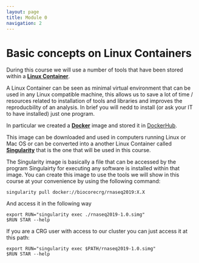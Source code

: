```yaml
---
layout: page
title: Module 0
navigation: 2
---
```


# Basic concepts on Linux Containers
During this course we will use a number of tools that have been stored within a [**Linux Container**](https://en.wikipedia.org/wiki/LXC). 

A Linux Container can be seen as minimal virtual environment that can be used in any Linux compatible machine, this allows us to save a lot of time / resources related to installation of tools and libraries and improves the reproducbility of an analysis. In brief you will nedd to install (or ask your IT to have installed) just one program.

In particular we created a [**Docker**](https://www.docker.com/) image and stored it in [DockerHub](https://cloud.docker.com/u/biocorecrg/repository/docker/biocorecrg/rnaseq2019). 

This image can be downloaded and used in computers running Linux or Mac OS or can be converted into a another Linux Container called [**Singularity**](https://www.sylabs.io/docs/) that is the one that will be used in this course. 

The Singularity image is basically a file that can be accessed by the program Singulairty for executing any software is installed within that image. You can create this image to use the tools we will show in this course at your convenience by using the following command:

```{bash}
singularity pull docker://biocorecrg/rnaseq2019:X.X
```

And access it in the following way 

```{bash}
export RUN="singularity exec ./rnaseq2019-1.0.simg"
$RUN STAR --help
```

If you are a CRG user with access to our cluster you can just access it at this path:

```{bash}
export RUN="singularity exec $PATH/rnaseq2019-1.0.simg"
$RUN STAR --help
```
